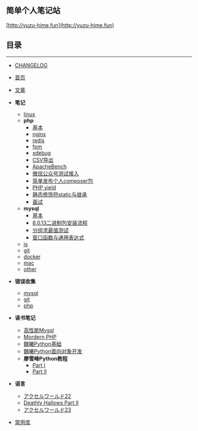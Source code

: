 ## 简单个人笔记站

[http://yuzu-hime.fun](http://yuzu-hime.fun)

## 目录
---------------
* [CHANGELOG](http://yuzu-hime.fun/changelog)

* [首页](http://yuzu-hime.fun)

* [文章](http://yuzu-hime.fun/article)

* **笔记**
    * [linux](http://yuzu-hime.fun/linux/note.html)
    * **php**
        * [基本](http://yuzu-hime.fun/php)
        * [nginx](http://yuzu-hime.fun/php/nginx.html)
        * [redis](http://yuzu-hime.fun/php/redis.html)
        * [fpm](http://yuzu-hime.fun/php/fpm.html)
        * [xdebug](http://yuzu-hime.fun/php/xdebug.html)
        * [CSV导出](http://yuzu-hime.fun/php/export_to_csv.html)
        * [ApacheBench](http://yuzu-hime.fun/php/apache_bench.html)
        * [微信公众号测试接入](http://yuzu-hime.fun/php/wx_test.html)
        * [简单发布个人composer包](http://yuzu-hime.fun/php/composer_publish.html)
        * [PHP yield](http://yuzu-hime.fun/php/php_yield.html)
        * [静态修饰符static与继承](http://yuzu-hime.fun/php/static_and_inherit.html)
        * [面试](http://yuzu-hime.fun/php/interview.html)
    * **mysql**
        * [基本](http://yuzu-hime.fun/mysql)
        * [8.0.13二进制包安装流程](http://yuzu-hime.fun/mysql/8.0_install.html)
        * [分组求最值测试](http://yuzu-hime.fun/mysql/group_with_aggregate.html)
        * [窗口函数与通用表达式](http://yuzu-hime.fun/mysql/8.0_new.html)
    * [js](http://yuzu-hime.fun/js/note.html)
    * [git](http://yuzu-hime.fun/git/note.html)
    * [docker](http://yuzu-hime.fun/docker/note.html)
    * [mac](http://yuzu-hime.fun/mac/note.html)
    * [other](http://yuzu-hime.fun/other/note.html)

* **错误收集**
    * [mysql](http://yuzu-hime.fun/mysql/error.html)
    * [git](http://yuzu-hime.fun/git/error.html)
    * [php](http://yuzu-hime.fun/php/error.html)

* **读书笔记**
    * [高性能Mysql](http://yuzu-hime.fun/book/high_performance_mysql.html)
    * [Mordern PHP](http://yuzu-hime.fun/book/modern_php.html)
    * [魏曦Python基础](http://yuzu-hime.fun/book/weixi_python.html)
    * [魏曦Python面向对象开发](http://yuzu-hime.fun/book/weixi_python_oop.html)
    * **廖雪峰Python教程**
        * [Part I](http://yuzu-hime.fun/book/liaoxuefeng_python_1.html)
        * [Part II](http://yuzu-hime.fun/book/liaoxuefeng_python_2.html)

* **语言**
    * [アクセルワールド22](http://yuzu-hime.fun/language/accel_world_22.html)
    * [Deathly Hallows Part II](http://yuzu-hime.fun/language/Deathly_Hallows_Part_II.html)
    * [アクセルワールド23](http://yuzu-hime.fun/language/accel_world_23.html)

* [常用库](http://yuzu-hime.fun/repo/)
